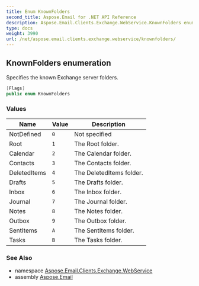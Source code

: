 ```yaml
---
title: Enum KnownFolders
second_title: Aspose.Email for .NET API Reference
description: Aspose.Email.Clients.Exchange.WebService.KnownFolders enum. Specifies the known Exchange server folders
type: docs
weight: 3990
url: /net/aspose.email.clients.exchange.webservice/knownfolders/
---
```

## KnownFolders enumeration

Specifies the known Exchange server folders.

```csharp
[Flags]
public enum KnownFolders
```

### Values

| Name | Value | Description |
| --- | --- | --- |
| NotDefined | `0` | Not specified |
| Root | `1` | The Root folder. |
| Calendar | `2` | The Calendar folder. |
| Contacts | `3` | The Contacts folder. |
| DeletedItems | `4` | The DeletedItems folder. |
| Drafts | `5` | The Drafts folder. |
| Inbox | `6` | The Inbox folder. |
| Journal | `7` | The Journal folder. |
| Notes | `8` | The Notes folder. |
| Outbox | `9` | The Outbox folder. |
| SentItems | `A` | The SentItems folder. |
| Tasks | `B` | The Tasks folder. |

### See Also

* namespace [Aspose.Email.Clients.Exchange.WebService](../../aspose.email.clients.exchange.webservice/)
* assembly [Aspose.Email](../../)


